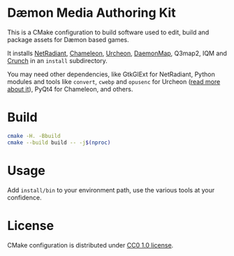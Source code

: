 Dæmon Media Authoring Kit
=========================

This is a CMake configuration to build software used to edit, build and package assets for Dæmon based games.

It installs [NetRadiant](https://gitlab.com/xonotic/netradiant#netradiant), [Chameleon](https://github.com/DaemonEngine/Chameleon#chameleon), [Urcheon](https://github.com/DaemonEngine/Urcheon#urcheon), [DaemonMap](https://github.com/DaemonEngine/daemonmap#daemonmap), Q3map2, IQM and [Crunch](https://github.com/DaemonEngine/crunch) in an `install` subdirectory.

You may need other dependencies, like GtkGlExt for NetRadiant, Python modules and tools like `convert`, `cwebp` and `opusenc` for Urcheon ([read more about it](https://github.com/DaemonEngine/Urcheon#dependencies)), PyQt4 for Chameleon, and others.

# Build

```sh
cmake -H. -Bbuild
cmake --build build -- -j$(nproc)
```


# Usage

Add `install/bin` to your environment path, use the various tools at your confidence.


# License

CMake configuration is distributed under [CC0 1.0 license](LICENSE.txt).
